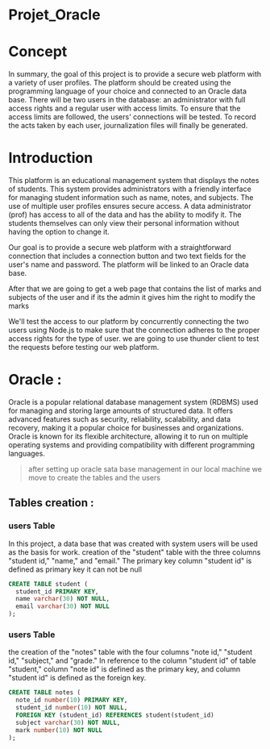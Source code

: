 # Projet_Oracle

# Concept

In summary, the goal of this project is to provide a secure web platform with a variety of user profiles. The platform should be created using the programming language of your choice and connected to an Oracle data base. There will be two users in the database: an administrator with full access rights and a regular user with access limits. To ensure that the access limits are followed, the users' connections will be tested. To record the acts taken by each user, journalization files will finally be generated.

# Introduction

This platform is an educational management system that displays the notes of students. This system provides administrators with a friendly interface for managing student information such as name, notes, and subjects. The use of multiple user profiles ensures secure access. A data administrator (prof) has access to all of the data and has the ability to modify it. The students themselves can only view their personal information without having the option to change it.

Our goal is to provide a secure web platform with a straightforward connection that includes a connection button and two text fields for the user's name and password. The platform will be linked to an Oracle data base.

After that we are going to get a web page that contains the list of marks and subjects of the user and if its the admin it gives him the right to modify the marks

We'll test the access to our platform by concurrently connecting the two users using Node.js to make sure that the connection adheres to the proper access rights for the type of user. we are going to use thunder client to test the requests before testing our web platform.

# Oracle :

Oracle is a popular relational database management system (RDBMS) used for managing and storing large amounts of structured data. It offers advanced features such as security, reliability, scalability, and data recovery, making it a popular choice for businesses and organizations. Oracle is known for its flexible architecture, allowing it to run on multiple operating systems and providing compatibility with different programming languages.

> after setting up oracle sata base management in our local machine we move to create the tables and the users

## Tables creation :  

### **users Table**
In this project, a data base that was created with system users will be used as the basis for work.
creation of the "student" table with the three columns "student id," "name," and "email." The primary key column "student id" is defined as primary key it can not be null

```sql
CREATE TABLE student (
  student_id PRIMARY KEY,
  name varchar(30) NOT NULL,
  email varchar(30) NOT NULL
);
```
### **users Table**

the creation of the "notes" table with the four columns "note id," "student id," "subject," and "grade."
In reference to the column "student id" of table "student," column "note id" is defined as the primary key, and column "student id" is defined as the foreign key.

```sql
CREATE TABLE notes (
  note_id number(10) PRIMARY KEY,
  student_id number(10) NOT NULL,
  FOREIGN KEY (student_id) REFERENCES student(student_id)
  subject varchar(30) NOT NULL,
  mark number(10) NOT NULL
);
```
